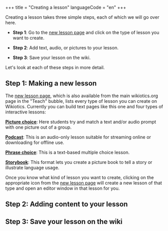 +++
title = "Creating a lesson"
languageCode = "en"
+++

Creating a lesson takes three simple steps, each of which we will go
over here.

  - **Step 1**: Go to the [new lesson page](/new) and click on the type
    of lesson you want to create.

<!-- end list -->

  - **Step 2**: Add text, audio, or pictures to your lesson.

<!-- end list -->

  - **Step 3**: Save your lesson on the wiki.

Let's look at each of these steps in more detail.

## Step 1: Making a new lesson

The [new lesson page](/new), which is also available from the main
wikiotics.org page in the "Teach" bubble, lists every type of lesson you
can create on Wikiotics. Currently you can build text pages like this
one and four types of interactive lessons:

**[Picture choice](/en/Introduction)**: Here students try and match a
text and/or audio prompt with one picture out of a group.

**[Podcast](/user/ian/FSI-Mandarin-Module01-Unit01)**: This is an
audio-only lesson suitable for streaming online or downloading for
offline use.

**[Phrase choice](/en/WANY_Hospital_grammar)**: This is a text-based
multiple choice lesson.

**[Storybook](/en/LittleRedRidingHood)**: This format lets you create a
picture book to tell a story or illustrate language usage.

Once you know what kind of lesson you want to create, clicking on the
appropriate icon from the [new lesson page](/new) will create a new
lesson of that type and open an editor window in that lesson for you.

## Step 2: Adding content to your lesson

## Step 3: Save your lesson on the wiki
